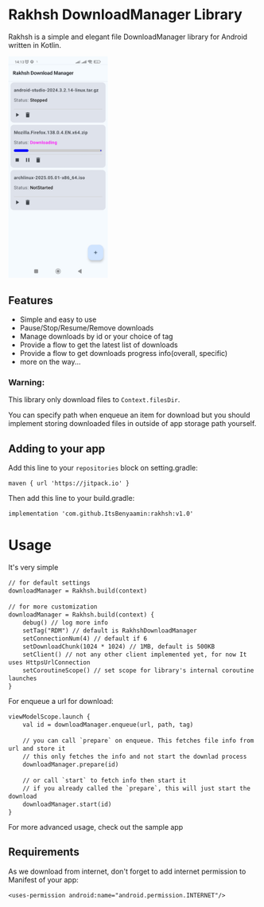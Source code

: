 # Rakhsh DownloadManager Library
Rakhsh is a simple and elegant file DownloadManager library for Android written in Kotlin. 

<img src="/assets/screenshot_1.jpg" width="200" title="Rakhsh Download Manager library sample app" alt="Rakhsh Download Manager library sample app"/>

## Features
- Simple and easy to use
- Pause/Stop/Resume/Remove downloads
- Manage downloads by id or your choice of tag
- Provide a flow to get the latest list of downloads
- Provide a flow to get downloads progress info(overall, specific)
- more on the way...

### Warning:
This library only download files to `Context.filesDir`.

You can specify path when enqueue an item for download but you should implement storing downloaded files in outside of app storage path yourself.

## Adding to your app
Add this line to your `repositories` block on setting.gradle:
```
maven { url 'https://jitpack.io' }
```
Then add this line to your build.gradle:
```
implementation 'com.github.ItsBenyaamin:rakhsh:v1.0'
```

# Usage
It's very simple
```
// for default settings
downloadManager = Rakhsh.build(context)

// for more customization
downloadManager = Rakhsh.build(context) {
    debug() // log more info
    setTag("RDM") // default is RakhshDownloadManager
    setConnectionNum(4) // default if 6
    setDownloadChunk(1024 * 1024) // 1MB, default is 500KB
    setClient() // not any other client implemented yet, for now It uses HttpsUrlConnection
    setCoroutineScope() // set scope for library's internal coroutine launches
}
```
For enqueue a url for download:
```
viewModelScope.launch {
    val id = downloadManager.enqueue(url, path, tag)

    // you can call `prepare` on enqueue. This fetches file info from url and store it
    // this only fetches the info and not start the downlad process
    downloadManager.prepare(id)

    // or call `start` to fetch info then start it
    // if you already called the `prepare`, this will just start the download
    downloadManager.start(id)
}
```


For more advanced usage, check out the sample app

## Requirements
As we download from internet, don't forget to add internet permission to Manifest of your app:
```
<uses-permission android:name="android.permission.INTERNET"/>
```
